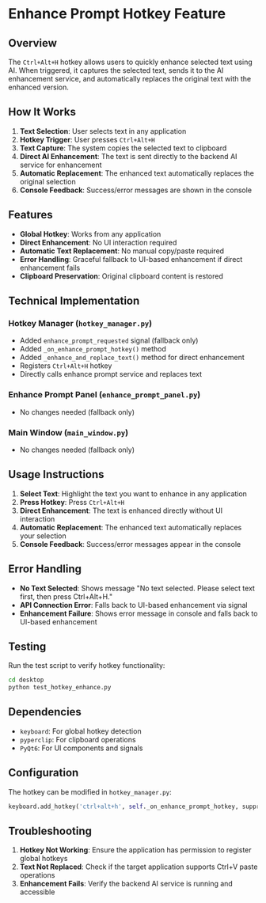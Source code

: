 # Enhance Prompt Hotkey Feature

## Overview

The `Ctrl+Alt+H` hotkey allows users to quickly enhance selected text using AI. When triggered, it captures the selected text, sends it to the AI enhancement service, and automatically replaces the original text with the enhanced version.

## How It Works

1. **Text Selection**: User selects text in any application
2. **Hotkey Trigger**: User presses `Ctrl+Alt+H`
3. **Text Capture**: The system copies the selected text to clipboard
4. **Direct AI Enhancement**: The text is sent directly to the backend AI service for enhancement
5. **Automatic Replacement**: The enhanced text automatically replaces the original selection
6. **Console Feedback**: Success/error messages are shown in the console

## Features

- **Global Hotkey**: Works from any application
- **Direct Enhancement**: No UI interaction required
- **Automatic Text Replacement**: No manual copy/paste required
- **Error Handling**: Graceful fallback to UI-based enhancement if direct enhancement fails
- **Clipboard Preservation**: Original clipboard content is restored

## Technical Implementation

### Hotkey Manager (`hotkey_manager.py`)
- Added `enhance_prompt_requested` signal (fallback only)
- Added `_on_enhance_prompt_hotkey()` method
- Added `_enhance_and_replace_text()` method for direct enhancement
- Registers `Ctrl+Alt+H` hotkey
- Directly calls enhance prompt service and replaces text

### Enhance Prompt Panel (`enhance_prompt_panel.py`)
- No changes needed (fallback only)

### Main Window (`main_window.py`)
- No changes needed (fallback only)

## Usage Instructions

1. **Select Text**: Highlight the text you want to enhance in any application
2. **Press Hotkey**: Press `Ctrl+Alt+H`
3. **Direct Enhancement**: The text is enhanced directly without UI interaction
4. **Automatic Replacement**: The enhanced text automatically replaces your selection
5. **Console Feedback**: Success/error messages appear in the console

## Error Handling

- **No Text Selected**: Shows message "No text selected. Please select text first, then press Ctrl+Alt+H."
- **API Connection Error**: Falls back to UI-based enhancement via signal
- **Enhancement Failure**: Shows error message in console and falls back to UI-based enhancement

## Testing

Run the test script to verify hotkey functionality:
```bash
cd desktop
python test_hotkey_enhance.py
```

## Dependencies

- `keyboard`: For global hotkey detection
- `pyperclip`: For clipboard operations
- `PyQt6`: For UI components and signals

## Configuration

The hotkey can be modified in `hotkey_manager.py`:
```python
keyboard.add_hotkey('ctrl+alt+h', self._on_enhance_prompt_hotkey, suppress=True)
```

## Troubleshooting

1. **Hotkey Not Working**: Ensure the application has permission to register global hotkeys
2. **Text Not Replaced**: Check if the target application supports Ctrl+V paste operations
3. **Enhancement Fails**: Verify the backend AI service is running and accessible 